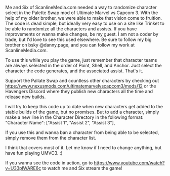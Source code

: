 Me and Six of ScanlineMedia.com needed a way to randomize character select in the Palette Swap mod of Ultimate Marvel vs Capcom 3. With the help of my older brother, we were able to make that vision come to fruition. 
The code is dead simple, but ideally very easy to use on a site like Trinket to be able to randomize all the characters and assists. 
If you have improvements or wanna make changes, be my guest. I am not a coder by trade, but I'd love to see this used elsewhere. 
Be sure to follow my big brother on bsky @danny.page, and you can follow my work at ScanlineMedia.com. 

To use this while you play the game, just remember that character teams are always selected in the order of Point, Shell, and Anchor. Just select the character the code generates, and the associated assist. That's it. 

Support the Pallate Swap and countless other characters by checking out https://www.nexusmods.com/ultimatemarvelvscapcom3/mods/12 or the Havengers Discord where they publish new characters all the time and release new builds. 

I will try to keep this code up to date when new characters get added to the stable builds of the game, but no promises. But to add a character, simply make a new line in the Character Directory in the following format:
  "Character Name": ["Assist 1", "Assist 2", "Assist 3"],

If you use this and wanna ban a character from being able to be selected, simply remove them from the character list. 

I think that covers most of it. Let me know if I need to change anything, but have fun playing UMVC3. :)

If you wanna see the code in action, go to https://www.youtube.com/watch?v=U33plWARE6c to watch me and Six stream the game! 
